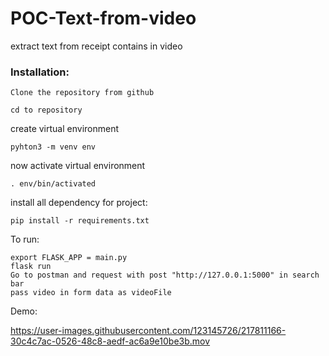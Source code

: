 # POC-Text-from-video
extract text from receipt contains in video


### Installation:

```
Clone the repository from github
```
```
cd to repository
```
create virtual environment
```
pyhton3 -m venv env
```

now activate virtual environment
```
. env/bin/activated
```

install all dependency for project:
```
pip install -r requirements.txt
```


To run:
```
export FLASK_APP = main.py
flask run
Go to postman and request with post "http://127.0.0.1:5000" in search bar
pass video in form data as videoFile
```

Demo:

https://user-images.githubusercontent.com/123145726/217811166-30c4c7ac-0526-48c8-aedf-ac6a9e10be3b.mov



